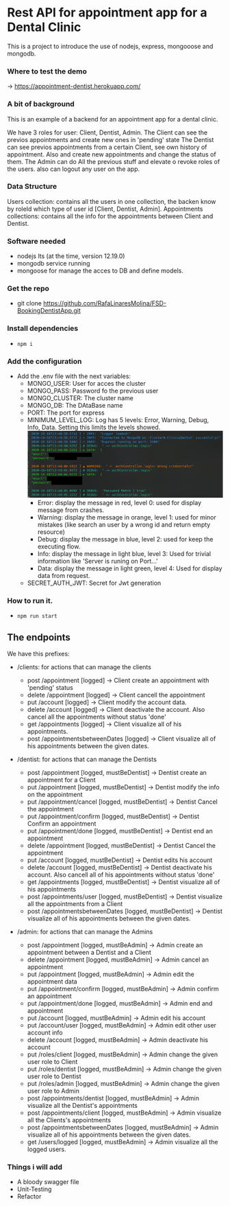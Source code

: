 # Rest API for appointment app for a Dental Clinic

This is a project to introduce the use of nodejs, express, mongooose and mongodb.

### Where to test the demo
-> https://appointment-dentist.herokuapp.com/

### A bit of background
This is an example of a backend for an appointment app for a dental clinic.

We have 3 roles for user: Client, Dentist, Admin.
The Client can see the previos appointments and create new ones in 'pending' state
The Dentist can see previos appointments from a certain Client, see own history of appointment. Also and create new appointments and change the status of them.
The Admin can do All the previous stuff and elevate o revoke roles of the users. also can logout any user on the app.

### Data Structure

Users collection: contains all the users in one collection, the backen know by roleId which type of user id [Client, Dentist, Admin].
Appointments collections: contains all the info for the appointments between Client and Dentist.

### Software needed
- nodejs lts (at the time, version 12.19.0)
- mongodb service running
- mongoose for manage the acces to DB and define models.

### Get the repo
- git clone https://github.com/RafaLinaresMolina/FSD-BookingDentistApp.git

### Install dependencies
- ```npm i```

### Add the configuration 

- Add the .env file with the next variables:
  - MONGO_USER: User for acces the cluster
  - MONGO_PASS: Password fo the previous user
  - MONGO_CLUSTER: The cluster name
  - MONGO_DB: The DAtaBase name
  - PORT: The port for express
  - MINIMUM_LEVEL_LOG: Log has 5 levels: Error, Warning, Debug, Info, Data. Setting this limits the levels showed.
    ![Log example](./log_img.png)
    - Error: display the message in red, level 0: used for display message from crashes.
    - Warning: display the message in orange, level 1: used for minor mistakes (like search an user by a wrong id and return empty resource)
    - Debug: display the message in blue, level 2: used for keep the executing flow.
    - Info: display the message in light blue, level 3: Used for trivial information like 'Server is runing on Port...' 
    - Data: display the message in light green, level 4: Used for display data from request.
  - SECRET_AUTH_JWT: Secret for Jwt generation

### How to run it.
- ```npm run start```

## The endpoints

We have this prefixes:
  - /clients: for actions that can manage the clients
    - post /appointment [logged] -> Client create an appointment with 'pending' status
    - delete /appointment [logged] -> Client cancell the appointment
    - put /account [logged] -> Client modify the account data.
    - delete /account [logged] -> Client deactivate the account. Also cancel all the appointments without status 'done'
    - get /appointments [logged] -> Client visualize all of his appointments.
    - post /appointmentsbetweenDates [logged] -> Client visualize all of his appointments between the given dates.


  - /dentist: for actions that can manage the Dentists
    - post /appointment [logged, mustBeDentist] -> Dentist create an appointment for a Client
    - put /appointment [logged, mustBeDentist] -> Dentist modify the info on the appointment
    - put /appointment/cancel [logged, mustBeDentist] -> Dentist Cancel the appointment
    - put /appointment/confirm [logged, mustBeDentist] -> Dentist Confirm an appointment
    - put /appointment/done [logged, mustBeDentist] -> Dentist end an appointment
    - delete /appointment [logged, mustBeDentist] -> Dentist Cancel the appointment
    - put /account [logged, mustBeDentist] -> Dentist edits his account
    - delete /account [logged, mustBeDentist] -> Dentist deactivate his account. Also cancell all of his appointments without status 'done'
    - get /appointments [logged, mustBeDentist] -> Dentist visualize all of his appointments
    - post /appointments/user [logged, mustBeDentist] -> Dentist visualize all the appointments from a Client
    - post /appointmentsbetweenDates [logged, mustBeDentist] -> Dentist visualize all of his appointments between the given dates.

  - /admin: for actions that can manage the Admins
    - post /appointment [logged, mustBeAdmin] -> Admin create an appointment between a Dentist and a Client
    - delete /appointment [logged, mustBeAdmin] -> Admin cancel an appointment
    - put /appointment [logged, mustBeAdmin] -> Admin edit the appointment data
    - put /appointment/confirm [logged, mustBeAdmin] -> Admin confirm an appointment
    - put /appointment/done [logged, mustBeAdmin] -> Admin end and appointment
    - put /account [logged, mustBeAdmin] -> Admin edit his account
    - put /account/user [logged, mustBeAdmin] -> Admin edit other user account info
    - delete /account [logged, mustBeAdmin] -> Admin deactivate his account
    - put /roles/client [logged, mustBeAdmin] -> Admin change the given user role to Client
    - put /roles/dentist [logged, mustBeAdmin] -> Admin change the given user role to Dentist
    - put /roles/admin [logged, mustBeAdmin] -> Admin change the given user role to Admin
    - post /appointments/dentist [logged, mustBeAdmin] -> Admin visualize all the Dentist's appointments
    - post /appointments/client [logged, mustBeAdmin] -> Admin visualize all the Clients's appointments
    - post /appointmentsbetweenDates [logged, mustBeAdmin] -> Admin visualize all of his appointments between the given dates.
    - get /users/logged [logged, mustBeAdmin] -> Admin visualize all the logged users.


### Things i will add

- A bloody swagger file
- Unit-Testing
- Refactor